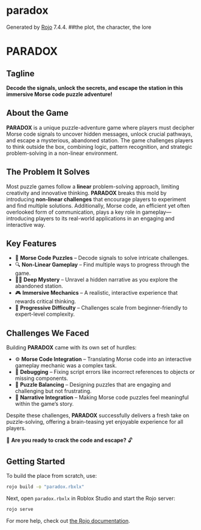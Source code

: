 # paradox
Generated by [Rojo](https://github.com/rojo-rbx/rojo) 7.4.4.
##the plot, the character, the lore
# **PARADOX**  

## **Tagline**  
**Decode the signals, unlock the secrets, and escape the station in this immersive Morse code puzzle adventure!**  

## **About the Game**  
**PARADOX** is a unique puzzle-adventure game where players must decipher Morse code signals to uncover hidden messages, unlock crucial pathways, and escape a mysterious, abandoned station. The game challenges players to think outside the box, combining logic, pattern recognition, and strategic problem-solving in a non-linear environment.  

## **The Problem It Solves**  
Most puzzle games follow a **linear** problem-solving approach, limiting creativity and innovative thinking. **PARADOX** breaks this mold by introducing **non-linear challenges** that encourage players to experiment and find multiple solutions. Additionally, Morse code, an efficient yet often overlooked form of communication, plays a key role in gameplay—introducing players to its real-world applications in an engaging and interactive way.  

## **Key Features**  
- 🧩 **Morse Code Puzzles** – Decode signals to solve intricate challenges.  
- 🔍 **Non-Linear Gameplay** – Find multiple ways to progress through the game.  
- 🕵️‍♂️ **Deep Mystery** – Unravel a hidden narrative as you explore the abandoned station.  
- 🎮 **Immersive Mechanics** – A realistic, interactive experience that rewards critical thinking.  
- 🚀 **Progressive Difficulty** – Challenges scale from beginner-friendly to expert-level complexity.  

## **Challenges We Faced**  
Building **PARADOX** came with its own set of hurdles:  
- ⚙️ **Morse Code Integration** – Translating Morse code into an interactive gameplay mechanic was a complex task.  
- 🐞 **Debugging** – Fixing script errors like incorrect references to objects or missing components.  
- 🧠 **Puzzle Balancing** – Designing puzzles that are engaging and challenging but not frustrating.  
- 📖 **Narrative Integration** – Making Morse code puzzles feel meaningful within the game’s story.  

Despite these challenges, **PARADOX** successfully delivers a fresh take on puzzle-solving, offering a brain-teasing yet enjoyable experience for all players.  

🚀 **Are you ready to crack the code and escape?** 🔓  

## Getting Started
To build the place from scratch, use:

```bash
rojo build -o "paradox.rbxlx"
```

Next, open `paradox.rbxlx` in Roblox Studio and start the Rojo server:

```bash
rojo serve
```

For more help, check out [the Rojo documentation](https://rojo.space/docs).
